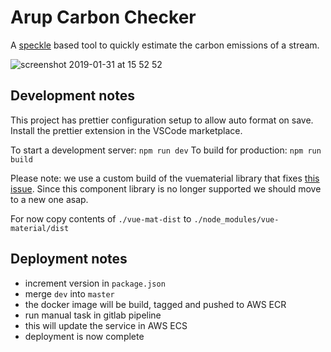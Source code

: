 # Arup Carbon Checker

A [speckle](https://speckle.works) based tool to quickly estimate the carbon emissions of a stream.

![screenshot 2019-01-31 at 15 52 52](https://user-images.githubusercontent.com/7696515/52070910-ccdfcb80-2579-11e9-9c44-024007d17458.png)

## Development notes

This project has prettier configuration setup to allow auto format on save.
Install the prettier extension in the VSCode marketplace.

To start a development server: `npm run dev`
To build for production: `npm run build`

Please note: we use a custom build of the vuematerial library that fixes [this issue](https://github.com/vuematerial/vue-material/issues/1977). Since this component library is no longer supported we should move to a new one asap.

For now copy contents of `./vue-mat-dist` to `./node_modules/vue-material/dist`

## Deployment notes

- increment version in `package.json`
- merge `dev` into `master`
- the docker image will be build, tagged and pushed to AWS ECR
- run manual task in gitlab pipeline
- this will update the service in AWS ECS
- deployment is now complete
